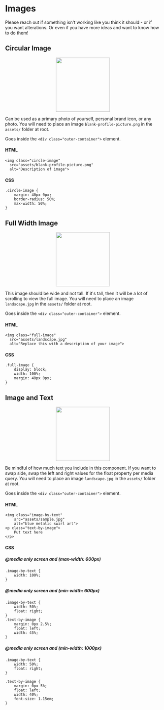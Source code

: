 # Images

Please reach out if something isn't working like you think it should - or if you want alterations. Or even if you have more ideas and want to know how to do them!

## Circular Image
<p align="center">
  <img height="175px" src="https://user-images.githubusercontent.com/43857043/144562096-4acc069c-2ab7-480d-b6d4-930de17428bb.png">
</p>

Can be used as a primary photo of yourself, personal brand icon, or any photo. You will need to place an image `blank-profile-picture.png` in the `assets/` folder at root.

Goes inside the `<div class="outer-container">` element.
#### HTML
```
<img class="circle-image"
  src="assets/blank-profile-picture.png"
  alt="Description of image">
```
#### CSS
```
.circle-image {
    margin: 40px 0px;
    border-radius: 50%;
    max-width: 50%;
}
```
## Full Width Image
<p align="center">
  <img height="175px" src="https://user-images.githubusercontent.com/43857043/144563908-a50f5bbd-7ba8-4c11-bde6-fabfdc29e8c8.png">
</p>

This image should be wide and not tall. If it's tall, then it will be a lot of scrolling to view the full image. You will need to place an image `landscape.jpg` in the `assets/` folder at root.

Goes inside the `<div class="outer-container">` element.
#### HTML
```
<img class="full-image" 
  src="assets/landscape.jpg"
  alt="Replace this with a description of your image">
```
#### CSS
```
.full-image {
    display: block;
    width: 100%;
    margin: 40px 0px;
}
```
## Image and Text
<p align="center">
  <img height="175px" src="https://user-images.githubusercontent.com/43857043/144568357-1e067648-7b77-43e3-af7d-f3580891e2bc.png">
</p>

Be mindful of how much text you include in this component. If you want to swap side, swap the left and right values for the float property per media query. You will need to place an image `landscape.jpg` in the `assets/` folder at root.

Goes inside the `<div class="outer-container">` element.
#### HTML
```
<img class="image-by-text" 
    src="assets/sample.jpg"
    alt="blue metalic swirl art">
<p class="text-by-image">
    Put text here
</p>
```
#### CSS
##### @media only screen and (max-width: 600px)
```
.image-by-text {
    width: 100%;
}
```
##### @media only screen and (min-width: 600px)
```
.image-by-text {
    width: 50%;
    float: right;
}
.text-by-image {
    margin: 0px 2.5%;
    float: left;
    width: 45%;
}
```
##### @media only screen and (min-width: 1000px)
```
.image-by-text {
    width: 50%;
    float: right;
}

.text-by-image {
    margin: 0px 5%;
    float: left;
    width: 40%;
    font-size: 1.15em;
}
```
